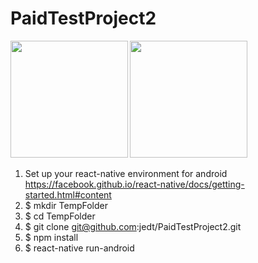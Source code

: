 # PaidTestProject2

<image width="187.5" src="http://i.imgur.com/JmhMRMT.png" />

<image width="187.5" src="http://i.imgur.com/Lwlv3v8.png" />

1. Set up your react-native environment for android https://facebook.github.io/react-native/docs/getting-started.html#content
2. $ mkdir TempFolder
3. $ cd TempFolder
4. $ git clone git@github.com:jedt/PaidTestProject2.git
5. $ npm install
6. $ react-native run-android
